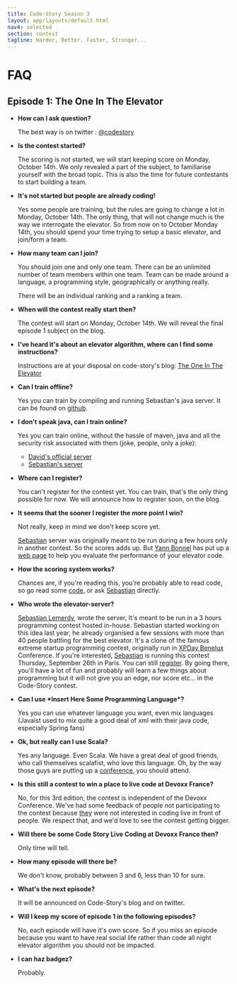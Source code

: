 ```yaml
---
title: Code-Story Season 3 
layout: app/layouts/default.html
nav4: selected
section: contest
tagline: Harder, Better, Faster, Stronger...
---
```


# FAQ

## Episode 1: The One In The Elevator

* **How can I ask question?**

	The best way is on twitter : [@codestory](https://twitter.com/CodeStory)

* **Is the contest started?**
	
	The scoring is not started, we will start keeping score on Monday, October 14th. We only revealed a part of the subject, to familiarise yourself with the broad topic. This is also the time for future contestants to start building a team.
	
* **It's not started but people are already coding!**

	Yes some people are training, but the rules are going to change a lot in Monday, October 14th. The only thing, that will not change much is the way we interrogate the elevator. So from now on to October Monday 14th, you should spend your time trying to setup a basic elevator, and join/form a team.

* **How many team can I join?**
	
	You should join one and only one team. There can be an unlimited number of team members within one team.
	Team can be made around a language, a programming style, geographically or anything really.

	There will be an individual ranking and a ranking a team.
	  			
* **When will the contest really start then?**

	The contest will start on Monday, October 14th. We will reveal the final episode 1 subject on the blog.

* **I've heard it's about an elevator algorithm, where can I find some instructions?**

	Instructions are at your disposal on code-story's blog: [The One In The Elevator](/blog/posts/s03e01)

* **Can I train offline?**

	Yes you can train by compiling and running Sebastian's java server. It can be found on [github](https://github.com/jeanlaurent/code-elevator).
	
* **I don't speak java, can I train online?**

	Yes you can train online, without the hassle of maven, java and all the security risk associated with them (joke, people, only a joke):
	* [David's official server](http://elevator.retour1024.eu.cloudbees.net/#/leaderboard)
	* [Sebastian's server](https://github.com/jeanlaurent/code-elevator)

* **Where can I register?**

	You can't register for the contest yet. You can train, that's the only thing possible for now. We will announce how to register soon, on the blog.

* **It seems that the sooner I register the more point I win?**

	Not really, keep in mind we don't keep score yet.
	
	[Sebastian](/team/sebastian) server was originally meant to be run during a few hours only in another contest. So the scores adds up. But [Yann Bonnel](https://twitter.com/ybonnel) has put up a [web page](http://elevator-scores.ybonnel.cloudbees.net/) to help you evaluate the performance of your elevator code.

* **How the scoring system works?**

	Chances are, if you're reading this, you're probably able to read code, so go read some [code](https://github.com/jeanlaurent/code-elevator/blob/master/elevator-server/src/main/java/elevator/server/Score.java), or ask [Sebastian](/team/sebastian) directly.

* **Who wrote the elevator-server?**

	[Sebastian Lemerdy](/team/sebastian), wrote the server, It's meant to be run in a 3 hours programming contest hosted in-house. Sebastian started working on this idea last year, he already organised a few sessions with more than 40 people battling for the best elevator. It's a clone of the famous extreme startup programming contest, originally run in [XPDay Benelux](http://www.xpday.net/Xpday2011/sessions/Extreme%20Startup.html) Conference.
	If you're interested, [Sebastian](/team/sebastian) is running this contest Thursday, September 26th in Paris. You can still [register](http://codeelevator.eventbrite.fr/). By going there, you'll have a lot of fun and probably will learn a few things about programming but it will not give you an edge, nor score etc… in the Code-Story contest.

* **Can I use \*Insert Here Some Programming Language\*?**

	Yes you can use whatever language you want, even mix languages (Javaist used to mix quite a good deal of xml with their java code, especially Spring fans)

* **Ok, but really can I use Scala?**

	Yes any language. Even Scala. We have a great deal of good friends, who call themselves scalafist, who love this language. Oh, by the way those guys are putting up a [conference](http://scala.io), you should attend. 

* **Is this still a contest to win a place to live code at Devoxx France?**

	No, for this 3rd edition, the contest is independent of the Devoxx Conference. We've had some feedback of people not participating to the contest because [they](https://www.google.fr/search?q=chicken) were not interested in coding live in front of people. We respect that, and we'd love to see the contest getting bigger.
	
* **Will there be some Code Story Live Coding at Devoxx France then?**

	Only time will tell.

* **How many episode will there be?**

	We don't know, probably between 3 and 6, less than 10 for sure.

* **What's the next episode?**

	It will be announced on Code-Story's blog and on twitter.

* **Will I keep my score of episode 1 in the following episodes?**

	No, each episode will have it's own score. So if you miss an episode because you want to have real social life rather than code all night elevator algorithm you should not be impacted.

* **I can haz badgez?**

	Probably.